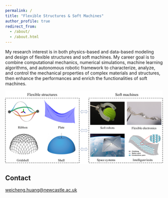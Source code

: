 ```yaml
---
permalink: /
title: "Flexible Structures & Soft Machines"
author_profile: true
redirect_from: 
  - /about/
  - /about.html
---
```


My research interest is in both physics-based and data-based modeling and design of flexible structures and soft machines. My career goal is to combine computational mechanics, numerical simulations, machine learning algorithms, and autonomous robotic framework to characterize, analyze, and control the mechanical properties of complex materials and structures, then enhance the performances and enrich the functionalities of soft machines.

![](./images/overview.png)


Contact
------
weicheng.huang@newcastle.ac.uk

